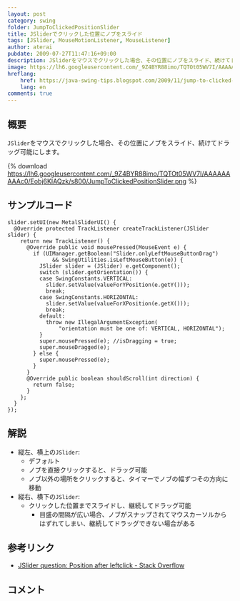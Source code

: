 ```yaml
---
layout: post
category: swing
folder: JumpToClickedPositionSlider
title: JSliderでクリックした位置にノブをスライド
tags: [JSlider, MouseMotionListener, MouseListener]
author: aterai
pubdate: 2009-07-27T11:47:16+09:00
description: JSliderをマウスでクリックした場合、その位置にノブをスライド、続けてドラッグ可能にします。
image: https://lh6.googleusercontent.com/_9Z4BYR88imo/TQTOt05WV7I/AAAAAAAAAc0/Eobj6KIAQzk/s800/JumpToClickedPositionSlider.png
hreflang:
    href: https://java-swing-tips.blogspot.com/2009/11/jump-to-clicked-position-jslider.html
    lang: en
comments: true
---
```

## 概要
`JSlider`をマウスでクリックした場合、その位置にノブをスライド、続けてドラッグ可能にします。

{% download https://lh6.googleusercontent.com/_9Z4BYR88imo/TQTOt05WV7I/AAAAAAAAAc0/Eobj6KIAQzk/s800/JumpToClickedPositionSlider.png %}

## サンプルコード
<pre class="prettyprint"><code>slider.setUI(new MetalSliderUI() {
  @Override protected TrackListener createTrackListener(JSlider slider) {
    return new TrackListener() {
      @Override public void mousePressed(MouseEvent e) {
        if (UIManager.getBoolean("Slider.onlyLeftMouseButtonDrag")
              &amp;&amp; SwingUtilities.isLeftMouseButton(e)) {
          JSlider slider = (JSlider) e.getComponent();
          switch (slider.getOrientation()) {
          case SwingConstants.VERTICAL:
            slider.setValue(valueForYPosition(e.getY()));
            break;
          case SwingConstants.HORIZONTAL:
            slider.setValue(valueForXPosition(e.getX()));
            break;
          default:
            throw new IllegalArgumentException(
                "orientation must be one of: VERTICAL, HORIZONTAL");
          }
          super.mousePressed(e); //isDragging = true;
          super.mouseDragged(e);
        } else {
          super.mousePressed(e);
        }
      }
      @Override public boolean shouldScroll(int direction) {
        return false;
      }
    };
  }
});
</code></pre>

## 解説
- 縦左、横上の`JSlider`:
    - デフォルト
    - ノブを直接クリックすると、ドラッグ可能
    - ノブ以外の場所をクリックすると、タイマーでノブの幅ずつその方向に移動
- 縦右、横下の`JSlider`:
    - クリックした位置までスライドし、継続してドラッグ可能
        - 目盛の間隔が広い場合、ノブがスナップされてマウスカーソルからはずれてしまい、継続してドラッグできない場合がある

<!-- dummy comment line for breaking list -->

## 参考リンク
- [JSlider question: Position after leftclick - Stack Overflow](https://stackoverflow.com/questions/518471/jslider-question-position-after-leftclick)

<!-- dummy comment line for breaking list -->

## コメント
